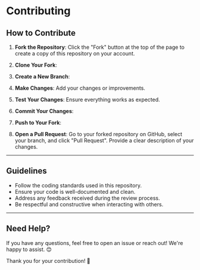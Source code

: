 # Contributing 

## How to Contribute

1. **Fork the Repository**: Click the "Fork" button at the top of the page to create a copy of this repository on your account.

2. **Clone Your Fork**:

3. **Create a New Branch**:

4. **Make Changes**: Add your changes or improvements.

5. **Test Your Changes**: Ensure everything works as expected.

6. **Commit Your Changes**:

7. **Push to Your Fork**:

8. **Open a Pull Request**: Go to your forked repository on GitHub, select your branch, and click "Pull Request". Provide a clear description of your changes.

---

## Guidelines

- Follow the coding standards used in this repository.
- Ensure your code is well-documented and clean.
- Address any feedback received during the review process.
- Be respectful and constructive when interacting with others.

---

## Need Help?

If you have any questions, feel free to open an issue or reach out! We're happy to assist. 😊

Thank you for your contribution! 🎉

